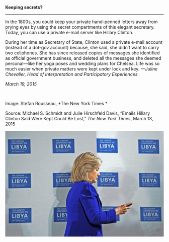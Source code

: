 **Keeping secrets?**

****

In the 1800s, you could keep your private hand-penned letters away from prying eyes by using the secret compartments of this elegant secretary. Today, you can use a private e-mail server like Hillary Clinton.

During her time as Secretary of State, Clinton used a private e-mail account (instead of a dot-gov account) because, she said, she didn’t want to carry two cellphones. She has since released copies of messages she identified as official government business, and deleted all the messages she deemed personal—like her yoga poses and wedding plans for Chelsea. Life was so much easier when private matters were kept under lock and key.
 *—Juline Chevalier, Head of Interpretation and Participatory Experiences*

*March 19, 2015*

 

Image: Stefan Rousseau, *The New York Times *

Source: Michael S. Schmidt and Julie Hirschfeld Davis, “Emails Hillary Clinton Said Were Kept Could Be Lost,” *The New York Times*, March 13, 2015

![](../images/15-3-19_2002.204a-p_WritingDeskEDIT-1.jpeg)

